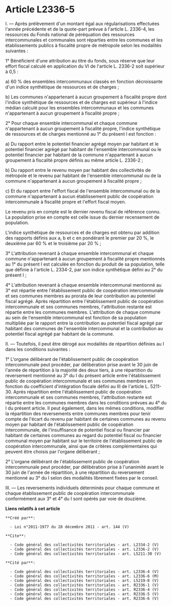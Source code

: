 # Article L2336-5

I. ― Après prélèvement d'un montant égal aux régularisations effectuées l'année précédente et de la quote-part prévue à
l'article L. 2336-4, les ressources du Fonds national de péréquation des ressources intercommunales et communales sont
réparties entre les communes et les établissements publics à fiscalité propre de métropole selon les modalités suivantes : 

1° Bénéficient d'une attribution au titre du fonds, sous réserve que leur effort fiscal calculé en application du VI de
l'article L. 2336-2 soit supérieur à 0,5 : 

a) 60 % des ensembles intercommunaux classés en fonction décroissante d'un indice synthétique de ressources et de charges ; 

b) Les communes n'appartenant à aucun groupement à fiscalité propre dont l'indice synthétique de ressources et de charges est
supérieur à l'indice médian calculé pour les ensembles intercommunaux et les communes n'appartenant à aucun groupement à
fiscalité propre ; 

2° Pour chaque ensemble intercommunal et chaque commune n'appartenant à aucun groupement à fiscalité propre, l'indice
synthétique de ressources et de charges mentionné au 1° du présent I est fonction : 

a) Du rapport entre le potentiel financier agrégé moyen par habitant et le potentiel financier agrégé par habitant de
l'ensemble intercommunal ou le potentiel financier par habitant de la commune n'appartenant à aucun groupement à fiscalité
propre définis au même article L. 2336-2 ; 

b) Du rapport entre le revenu moyen par habitant des collectivités de métropole et le revenu par habitant de l'ensemble
intercommunal ou de la commune n'appartenant à aucun groupement à fiscalité propre ; 

c) Et du rapport entre l'effort fiscal de l'ensemble intercommunal ou de la commune n'appartenant à aucun établissement
public de coopération intercommunale à fiscalité propre et l'effort fiscal moyen. 

Le revenu pris en compte est le dernier revenu fiscal de référence connu. La population prise en compte est celle issue du
dernier recensement de population. 

L'indice synthétique de ressources et de charges est obtenu par addition des rapports définis aux a, b et c en pondérant le
premier par 20 %, le deuxième par 60 % et le troisième par 20 % ; 

3° L'attribution revenant à chaque ensemble intercommunal et chaque commune n'appartenant à aucun groupement à fiscalité
propre mentionnés au 1° du présent I est calculée en fonction du produit de sa population, telle que définie à l'article L.
2334-2, par son indice synthétique défini au 2° du présent I ; 

4° L'attribution revenant à chaque ensemble intercommunal mentionné au 3° est répartie entre l'établissement public de
coopération intercommunale et ses communes membres au prorata de leur contribution au potentiel fiscal agrégé. Après
répartition entre l'établissement public de coopération intercommunale et ses communes membres, l'attribution restante est
répartie entre les communes membres. L'attribution de chaque commune au sein de l'ensemble intercommunal est fonction de sa
population multipliée par le rapport entre la contribution au potentiel fiscal agrégé par habitant des communes de l'ensemble
intercommunal et la contribution au potentiel fiscal agrégé par habitant de la commune. 

II. ― Toutefois, il peut être dérogé aux modalités de répartition définies au I dans les conditions suivantes : 

1° L'organe délibérant de l'établissement public de coopération intercommunale peut procéder, par délibération prise avant le
30 juin de l'année de répartition à la majorité des deux tiers, à une répartition du reversement mentionné au 3° du I du
présent article entre l'établissement public de coopération intercommunale et ses communes membres en fonction du coefficient
d'intégration fiscale défini au III de l'article L. 5211-30. Après répartition entre l'établissement public de coopération
intercommunale et ses communes membres, l'attribution restante est répartie entre les communes membres dans les conditions
prévues au 4° du I du présent article. Il peut également, dans les mêmes conditions, modifier la répartition des reversements
entre communes membres pour tenir compte de l'écart du revenu par habitant de certaines communes au revenu moyen par habitant
de l'établissement public de coopération intercommunale, de l'insuffisance de potentiel fiscal ou financier par habitant de
certaines communes au regard du potentiel fiscal ou financier communal moyen par habitant sur le territoire de
l'établissement public de coopération intercommunale, ainsi que de critères complémentaires qui peuvent être choisis par
l'organe délibérant ; 

2° L'organe délibérant de l'établissement public de coopération intercommunale peut procéder, par délibération prise à
l'unanimité avant le 30 juin de l'année de répartition, à une répartition du reversement mentionné au 3° du I selon des
modalités librement fixées par le conseil. 

III. ― Les reversements individuels déterminés pour chaque commune et chaque établissement public de coopération
intercommunale conformément aux 3° et 4° du I sont opérés par voie de douzième.

**Liens relatifs à cet article**

	**Créé par**:

	  - Loi n°2011-1977 du 28 décembre 2011 - art. 144 (V)

	**Cite**:

	  - Code général des collectivités territoriales - art. L2334-2 (V)
	  - Code général des collectivités territoriales - art. L2336-2 (V)
	  - Code général des collectivités territoriales - art. L5211-30 (V)

	**Cité par**:

	  - Code général des collectivités territoriales - art. L2336-4 (V)
	  - Code général des collectivités territoriales - art. L2336-6 (M)
	  - Code général des collectivités territoriales - art. L5219-8 (V)
	  - Code général des collectivités territoriales - art. R2336-1 (V)
	  - Code général des collectivités territoriales - art. R2336-4 (V)
	  - Code général des collectivités territoriales - art. R2336-5 (V)
	  - Code général des collectivités territoriales - art. R2336-6 (V)
